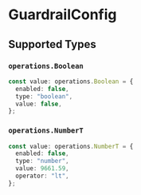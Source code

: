 # GuardrailConfig


## Supported Types

### `operations.Boolean`

```typescript
const value: operations.Boolean = {
  enabled: false,
  type: "boolean",
  value: false,
};
```

### `operations.NumberT`

```typescript
const value: operations.NumberT = {
  enabled: false,
  type: "number",
  value: 9661.59,
  operator: "lt",
};
```

